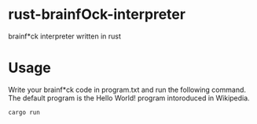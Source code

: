 # rust-brainfOck-interpreter
brainf*ck interpreter written in rust

# Usage
Write your brainf*ck code in program.txt and run the following command.
The default program is the Hello World! program intoroduced in Wikipedia. 

```
cargo run
```
